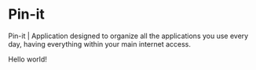 # Pin-it
Pin-it | Application designed to organize all the applications you use every day, having everything within your main internet access.

Hello world!